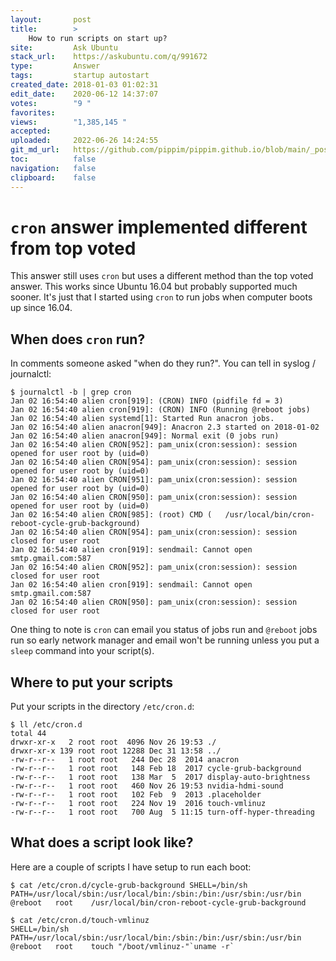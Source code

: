```yaml
---
layout:       post
title:        >
    How to run scripts on start up?
site:         Ask Ubuntu
stack_url:    https://askubuntu.com/q/991672
type:         Answer
tags:         startup autostart
created_date: 2018-01-03 01:02:31
edit_date:    2020-06-12 14:37:07
votes:        "9 "
favorites:    
views:        "1,385,145 "
accepted:     
uploaded:     2022-06-26 14:24:55
git_md_url:   https://github.com/pippim/pippim.github.io/blob/main/_posts/2018/2018-01-03-How-to-run-scripts-on-start-up_.md
toc:          false
navigation:   false
clipboard:    false
---
```


# `cron` answer implemented different from top voted

This answer still uses `cron` but uses a different method than the top voted answer. This works since Ubuntu 16.04 but probably supported much sooner. It's just that I started using `cron` to run jobs when computer boots up since 16.04. 

## When does `cron` run?

In comments someone asked "when do they run?". You can tell in syslog / journalctl:

``` 
$ journalctl -b | grep cron
Jan 02 16:54:40 alien cron[919]: (CRON) INFO (pidfile fd = 3)
Jan 02 16:54:40 alien cron[919]: (CRON) INFO (Running @reboot jobs)
Jan 02 16:54:40 alien systemd[1]: Started Run anacron jobs.
Jan 02 16:54:40 alien anacron[949]: Anacron 2.3 started on 2018-01-02
Jan 02 16:54:40 alien anacron[949]: Normal exit (0 jobs run)
Jan 02 16:54:40 alien CRON[952]: pam_unix(cron:session): session opened for user root by (uid=0)
Jan 02 16:54:40 alien CRON[954]: pam_unix(cron:session): session opened for user root by (uid=0)
Jan 02 16:54:40 alien CRON[951]: pam_unix(cron:session): session opened for user root by (uid=0)
Jan 02 16:54:40 alien CRON[950]: pam_unix(cron:session): session opened for user root by (uid=0)
Jan 02 16:54:40 alien CRON[985]: (root) CMD (   /usr/local/bin/cron-reboot-cycle-grub-background)
Jan 02 16:54:40 alien CRON[954]: pam_unix(cron:session): session closed for user root
Jan 02 16:54:40 alien cron[919]: sendmail: Cannot open smtp.gmail.com:587
Jan 02 16:54:40 alien CRON[952]: pam_unix(cron:session): session closed for user root
Jan 02 16:54:40 alien cron[919]: sendmail: Cannot open smtp.gmail.com:587
Jan 02 16:54:40 alien CRON[950]: pam_unix(cron:session): session closed for user root
```

One thing to note is `cron` can email you status of jobs run and `@reboot` jobs run so early network manager and email won't be running unless you put a `sleep` command into your script(s).

## Where to put your scripts

Put your scripts in the directory `/etc/cron.d`:

``` 
$ ll /etc/cron.d
total 44
drwxr-xr-x   2 root root  4096 Nov 26 19:53 ./
drwxr-xr-x 139 root root 12288 Dec 31 13:58 ../
-rw-r--r--   1 root root   244 Dec 28  2014 anacron
-rw-r--r--   1 root root   148 Feb 18  2017 cycle-grub-background
-rw-r--r--   1 root root   138 Mar  5  2017 display-auto-brightness
-rw-r--r--   1 root root   460 Nov 26 19:53 nvidia-hdmi-sound
-rw-r--r--   1 root root   102 Feb  9  2013 .placeholder
-rw-r--r--   1 root root   224 Nov 19  2016 touch-vmlinuz
-rw-r--r--   1 root root   700 Aug  5 11:15 turn-off-hyper-threading
```

## What does a script look like?

Here are a couple of scripts I have setup to run each boot:

``` 
$ cat /etc/cron.d/cycle-grub-background SHELL=/bin/sh
PATH=/usr/local/sbin:/usr/local/bin:/sbin:/bin:/usr/sbin:/usr/bin 
@reboot   root    /usr/local/bin/cron-reboot-cycle-grub-background

$ cat /etc/cron.d/touch-vmlinuz
SHELL=/bin/sh
PATH=/usr/local/sbin:/usr/local/bin:/sbin:/bin:/usr/sbin:/usr/bin
@reboot   root    touch "/boot/vmlinuz-"`uname -r`
```

